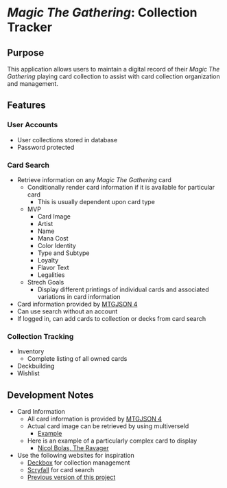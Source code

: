 # *Magic The Gathering*: Collection Tracker

## Purpose
This application allows users to maintain a digital record of their *Magic The Gathering* playing card collection to assist with card collection organization and management.

## Features

### User Accounts
- User collections stored in database
- Password protected

### Card Search
- Retrieve information on any *Magic The Gathering* card
  - Conditionally render card information if it is available for particular card
    - This is usually dependent upon card type
  - MVP
    - Card Image
    - Artist
    - Name
    - Mana Cost
    - Color Identity
    - Type and Subtype
    - Loyalty
    - Flavor Text
    - Legalities
  - Strech Goals
    - Display different printings of individual cards and associated variations in card information
- Card information provided by [MTGJSON 4](https://mtgjson.com/v4/)
- Can use search without an account
- If logged in, can add cards to collection or decks from card search

### Collection Tracking
- Inventory
  - Complete listing of all owned cards
- Deckbuilding
- Wishlist

## Development Notes
- Card Information
  - All card information is provided by [MTGJSON 4](https://mtgjson.com/v4/)
  - Actual card image can be retrieved by using multiverseId
    - [Example](https://www.reddit.com/r/magicTCG/comments/31v0n4/website_or_api_to_get_mtg_card_images/cq57ihi/)
  - Here is an example of a particularly complex card to display
    - [Nicol Bolas, The Ravager](https://scryfall.com/card/m19/218/nicol-bolas-the-ravager-nicol-bolas-the-arisen)
- Use the following websites for inspiration
  - [Deckbox](https://deckbox.org/) for collection management
  - [Scryfall](https://scryfall.com/) for card search
  - [Previous version of this project](https://tyler-maxwell.github.io/project1/)
